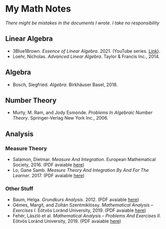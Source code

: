 # My Math Notes
*There might be mistakes in the documents I wrote. I take no responsibility*

## Linear Algebra

* 3Blue1Brown. *Essence of Linear Algebra*. 2021. (YouTube series. [Link](https://www.youtube.com/playlist?list=PLZHQObOWTQDPD3MizzM2xVFitgF8hE_ab)).
* Loehr, Nicholas. *Advanced Linear Algebra*. Taylor & Francis Inc., 2014.

## Algebra

* Bosch, Siegfried. *Algebra*. Birkhäuser Basel, 2018.

## Number Theory

* Murty, M. Ram, and Jody Esmonde. *Problems In Algebraic Number Theory*. Springer-Verlag New York Inc., 2006.

## Analysis
### Measure Theory

* Salamon, Dietmar. *Measure And Integration*. European Mathematical Society, 2016. (PDF avaiable [here](https://people.math.ethz.ch/~salamon/PREPRINTS/measure.pdf))
* Lo, Gane Samb. *Measure Theory And Integration By And For The Learner*. 2017. (PDF avaiable [here](https://arxiv.org/pdf/1711.04625.pdf))

### Other Stuff

* Baum, Helga. *Grundkurs Analysis*. 2012. (PDF avaiable [here](https://www.mathematik.hu-berlin.de/%7Ebaum/Skript/Analysis-BA-WS11-Summe.pdf))
* Gémes, Margit, and Zoltán Szentmiklóssy. *Mathematical Analysis – Exercises I*. Eötvös Loránd University, 2019. (PDF avaiable [here](http://etananyag.ttk.elte.hu/FiLeS/downloads/4a_GemesSzentm_MathAnExI.pdf))
* Fehér, László et al. *Mathematical Analysis – Problems And Exercises II*. Eötvös Loránd University, 2019. (PDF avaiable [here](http://etananyag.ttk.elte.hu/FiLeS/downloads/4b_FeherKosToth_MathAnExII.pdf))
